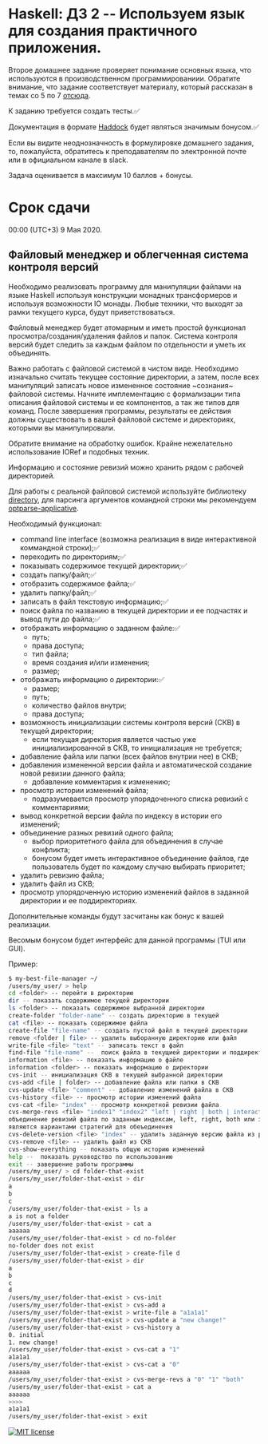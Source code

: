 # Haskell: ДЗ 2 -- Используем язык для создания практичного приложения.

Второе домашнее задание проверяет понимание основных языка, что используются в
производственном программированиии. Обратите внимание, что задание соответствует
материалу, который рассказан в темах со 5 по 7
[отсюда](https://github.com/jagajaga/FP-Course-ITMO).

К заданию требуется создать тесты.✅

Документация в формате [Haddock](https://www.haskell.org/haddock/) будет
являться значимым бонусом.✅

Если вы видите неоднозначность в формулировке домашнего задания, то, пожалуйста,
обратитесь к преподавателям по электронной почте или в официальном канале в
slack.

Задача оценивается в максимум 10 баллов + бонусы.

# Срок сдачи

00:00 (UTC+3) 9 Мая 2020.

## Файловый менеджер и облегченная система контроля версий

Необходимо реализовать программу для манипуляции файлами на языке Haskell
используя конструкции монадных трансформеров и используя возможности IO монады.
Любые техники, что выходят за рамки текущего курса, будут приветствоваться.

Файловый менеджер будет атомарным и иметь простой функционал
просмотра/создания/удаления файлов и папок. Система контроля версий будет
следить за каждым файлом по отдельности и уметь их объединять.

Важно работать с файловой системой в чистом виде. Необходимо изначально считать
текущее состояние директории, а затем, после всех манипуляций записать новое
измененное состояние ~сознания~ файловой системы. Начните имплементацию с
формализации типа описания файловой системы и ее компонентов, а так же типов
для команд. После завершения программы, результаты ее действия должны
существовать в вашей файловой системе и директориях, которыми вы манипулировали.

Обратите внимание на обработку ошибок. Крайне нежелательно использование IORef и
подобных техник.

Информацию и состояние ревизий можно хранить рядом с рабочей директорией.

Для работы с реальной файловой системой используйте библиотеку
[directory](https://hackage.haskell.org/package/directory-1.3.6.1),
для парсинга аргументов командной строки мы рекомендуем
[optparse-applicative](https://hackage.haskell.org/package/optparse-applicative).

Необходимый функционал:

* command line interface (возможна реализация в виде интерактивной коммандной строки);✅
* переходить по директориям;✅
* показывать содержимое текущей директории;✅
* создать папку/файл;✅
* отобразить содержимое файла;✅
* удалить папку/файл;✅
* записать в файл текстовую информацию;✅
* поиск файла по названию  в текущей директории и ее подчастях и вывод пути до файла;✅
* отображать информацию о заданном файле:✅
    * путь;
    * права доступа;
    * тип файла;
    * время создания и/или изменения;
    * размер;    
* отображать информацию о директории:✅
    * размер;
    * путь;
    * количество файлов внутри;
    * права доступа;
* возможность инициализации системы контроля версий (СКВ) в текущей директории;
    * если текущая директория является частью уже инициализированной в СКВ, то
    инициализация не требуется;
* добавление файла или папки (всех файлов внутрии нее) в СКВ;
* добавления измененной версии файла и автоматической создание новой ревизии
данного файла;
    * добавление комментария к изменению;
* просмотр истории изменений файла;
    * подразумевается просмотр упорядоченного списка ревизий с комментариями;
* вывод конкретной версии файла по индексу в истории его изменений;
* объединение разных ревизий одного файла;
    * выбор приоритетного файла для объединения в случае конфликта;
    * бонусом будет иметь интерактивное объединение файлов, где пользователь
    будет по каждому случаю выбирать приоритет;
* удалить ревизию файла;
* удалить файл из СКВ;
* просмотр упорядоченную историю изменений файлов в заданной директории и ее
поддиректориях.

Дополнительные команды будут засчитаны как бонус к вашей реализации.

Весомым бонусом будет интерфейс для данной программы (TUI или GUI).

Пример:

```bash
$ my-best-file-manager ~/
/users/my_user/ > help
cd <folder> -- перейти в директорию
dir -- показать содержимое текущей директории
ls <folder> -- показать содержимое выбранной директории
create-folder "folder-name" -- создать директорию в текущей
cat <file> -- показать содержимое файла
create-file "file-name" -- создать пустой файл в текущей директории
remove <folder | file> -- удалить выборанную директорию или файл
write-file <file> "text" -- записать текст в файл
find-file "file-name" --  поиск файла в текущией директории и поддиректориях
information <file> -- показать информацию о файле
information <folder> -- показать информацию о директории
cvs-init -- инициализация СКВ в текущей выбранной директории
cvs-add <file | folder> -- добавление файла или папки в СКВ
cvs-update <file> "comment" -- добавление изменений файла в СКВ
cvs-history <file> -- просмотр истории изменений файла
cvs-cat <file> "index" -- просмотр конкретной ревизии файла
cvs-merge-revs <file> "index1" "index2" "left | right | both | interactive" --
объединение ревизий файла по заданным индексам, left, right, both или interactive
являются вариантами стратегий для обеъединения
cvs-delete-version <file> "index" -- удалить заданную версию файла из ревизий
cvs-remove <file> -- удалить файл из СКВ
cvs-show-everything -- показать общую историю изменений
help --  показать руководство по использованию
exit -- завершение работы программы
/users/my_user/ > cd folder-that-exist
/users/my_user/folder-that-exist > dir
a
b
c
/users/my_user/folder-that-exist > ls a
a is not a folder
/users/my_user/folder-that-exist > cat a
aaaaaa
/users/my_user/folder-that-exist > cd no-folder
no-folder does not exist
/users/my_user/folder-that-exist > create-file d
/users/my_user/folder-that-exist > dir
a
b
c
d
/users/my_user/folder-that-exist > cvs-init
/users/my_user/folder-that-exist > cvs-add a
/users/my_user/folder-that-exist > write-file a "a1a1a1"
/users/my_user/folder-that-exist > cvs-update a "new change!"
/users/my_user/folder-that-exist > cvs-history a
0. initial
1. new change!
/users/my_user/folder-that-exist > cvs-cat a "1"
a1a1a1
/users/my_user/folder-that-exist > cvs-cat a "0"
aaaaaa
/users/my_user/folder-that-exist > cvs-merge-revs a "0" "1" "both"
/users/my_user/folder-that-exist > cat a
aaaaaa
>>>>
a1a1a1
/users/my_user/folder-that-exist > exit
```

[![MIT license](https://img.shields.io/badge/license-MIT-blue.svg)](https://github.com/fp-ctd-itmo/hw2-B-O-O-P/LICENSE)
